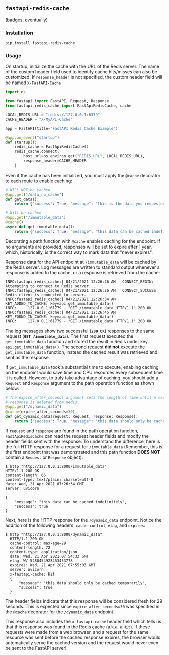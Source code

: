 ## `fastapi-redis-cache`

(badges, eventually)

### Installation

`pip install fastapi-redis-cache`

### Usage


On startup, initialize the cache with the URL of the Redis server. The name of the custom header field used to identify cache hits/misses can also be customized. If `response_header` is not specified, the custom header field will be named `X-FastAPI-Cache`

```python
import os

from fastapi import FastAPI, Request, Response
from fastapi_redis_cache import FastApiRedisCache, cache

LOCAL_REDIS_URL = "redis://127.0.0.1:6379"
CACHE_HEADER = "X-MyAPI-Cache"

app = FastAPI(title="FastAPI Redis Cache Example")

@app.on_event("startup")
def startup():
    redis_cache = FastApiRedisCache()
    redis_cache.connect(
        host_url=os.environ.get("REDIS_URL", LOCAL_REDIS_URL),
        response_header=CACHE_HEADER
    )
```

Even if the cache has been initialized, you must apply the `@cache` decorator to each route to enable caching:

```python
# WILL NOT be cached
@app.get("/data_no_cache")
def get_data():
    return {"success": True, "message": "this is the data you requested"}

# Will be cached
@app.get("/immutable_data")
@cache()
async def get_immutable_data():
    return {"success": True, "message": "this data can be cached indefinitely"}
```

Decorating a path function with `@cache` enables caching for the endpoint. If no arguments are provided, responses will be set to expire after 1 year, which, historically, is the correct way to mark data that "never expires".

Response data for the API endpoint at `/immutable_data` will be cached by the Redis server. Log messages are written to standard output whenever a response is added to the cache, or a response is retrieved from the cache:

```console
INFO:fastapi_redis_cache:| 04/21/2021 12:26:26 AM | CONNECT_BEGIN: Attempting to connect to Redis server...
INFO:fastapi_redis_cache:| 04/21/2021 12:26:26 AM | CONNECT_SUCCESS: Redis client is connected to server.
INFO:fastapi_redis_cache:| 04/21/2021 12:26:34 AM | KEY_ADDED_TO_CACHE: key=api.get_immutable_data()
INFO:     127.0.0.1:61779 - "GET /immutable_data HTTP/1.1" 200 OK
INFO:fastapi_redis_cache:| 04/21/2021 12:26:45 AM | KEY_FOUND_IN_CACHE: key=api.get_immutable_data()
INFO:     127.0.0.1:61779 - "GET /immutable_data HTTP/1.1" 200 OK
```

The log messages show two successful (**`200 OK`**) responses to the same request (**`GET /immutable_data`**). The first request executed the `get_immutable_data` function and stored the result in Redis under key `api.get_immutable_data()`. The second request **did not** execute the `get_immutable_data` function, instead the cached result was retrieved and sent as the response.

If `get_immutable_data` took a substantial time to execute, enabling caching on the endpoint would save time and CPU resources every subsequent time it is called. However, to truly take advantage of caching, you should add a `Request` and `Response` argument to the path operation function as shown below:

```python
# The expire_after_seconds argument sets the length of time until a cached
# response is deleted from Redis.
@app.get("/dynamic_data")
@cache(expire_after_seconds=30)
def get_dynamic_data(request: Request, response: Response):
    return {"success": True, "message": "this data should only be cached temporarily"}
```

If `request` and `response` are found in the path operation function, `FastApiRedisCache` can read the request header fields and modify the header fields sent with the response. To understand the difference, here is the full HTTP response for a request for `/immutable_data` (Remember, this is the first endpoint that was demonstrated and this path function **DOES NOT** contain a `Request` or `Response` object):

```console
$ http "http://127.0.0.1:8000/immutable_data"
HTTP/1.1 200 OK
content-length: 65
content-type: text/plain; charset=utf-8
date: Wed, 21 Apr 2021 07:26:34 GMT
server: uvicorn

{
    "message": "this data can be cached indefinitely",
    "success": true
}
```

Next, here is the HTTP response for the `/dynamic_data` endpoint. Notice the addition of the following headers: `cache-control`, `etag`, and `expires`:

```console
$ http "http://127.0.0.1:8000/dynamic_data"
  HTTP/1.1 200 OK
  cache-control: max-age=29
  content-length: 72
  content-type: application/json
  date: Wed, 21 Apr 2021 07:54:33 GMT
  etag: W/-5480454928453453778
  expires: Wed, 21 Apr 2021 07:55:03 GMT
  server: uvicorn
  x-fastapi-cache: Hit
  {
      "message": "this data should only be cached temporarily",
      "success": true
  }
```

The header fields indicate that this response will be considered fresh for 29 seconds. This is expected since `expire_after_seconds=30` was specified in the `@cache` decorator for the `/dynamic_data` endpoint.

This response also includes the `x-fastapi-cache` header field which tells us that this response was found in the Redis cache (a.k.a. a `Hit`). If these requests were made from a web browser, and a request for the same resource was sent before the cached response expires, the browser would automatically serve the cached version and the request would never even be sent to the FastAPI server!